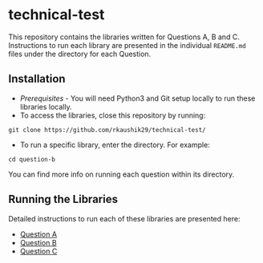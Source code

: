 # technical-test

This repository contains the libraries written for Questions A, B and C. Instructions to run each library are presented in the individual `README.md` files under the directory for each Question.

## Installation
- *Prerequisites* - You will need Python3 and Git setup locally to run these libraries locally. 
- To access the libraries, close this repository by running:
```
git clone https://github.com/rkaushik29/technical-test/
```
- To run a specific library, enter the directory. For example:
```
cd question-b
```

You can find more info on running each question within its directory.

## Running the Libraries
Detailed instructions to run each of these libraries are presented here:
- [Question A](question-a/readme.md)
- [Question B](question-b/readme.md)
- [Question C](question-c/readme.md)
